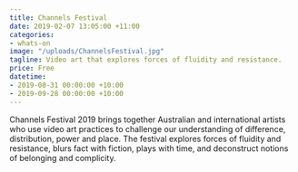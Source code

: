```yaml
---
title: Channels Festival
date: 2019-02-07 13:05:00 +11:00
categories:
- whats-on
image: "/uploads/ChannelsFestival.jpg"
tagline: Video art that explores forces of fluidity and resistance.
price: Free
datetime:
- 2019-08-31 00:00:00 +10:00
- 2019-09-28 00:00:00 +10:00
---
```


Channels Festival 2019 brings together Australian and international artists who use video art practices to challenge our understanding of difference, distribution, power and place. The festival explores forces of fluidity and resistance, blurs fact with fiction, plays with time, and deconstruct notions of belonging and complicity.